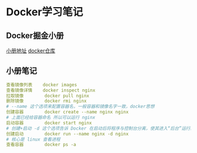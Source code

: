 # Docker学习笔记

## Docker掘金小册
[小册地址](https://juejin.cn/book/6844733746462064654)
[docker仓库](https://hub.docker.com/)

## 小册笔记
``` yaml
查看镜像列表    docker images
查看镜像详情    docker inspect nginx
拉取镜像        docker pull nginx
删除镜像        docker rmi nginx
# --name 这个选项来配置容器名，一般容器和镜像名字一致，docker思想
创建容器        docker create --name nginx nginx
# 上面已经给容器命名 所以可以运行 nginx
启动容器        docker start nginx
# 创建+启动 -d 这个选项告诉 Docker 在启动后将程序与控制台分离，使其进入“后台”运行。
创建启动        docker run --name nginx -d nginx
# 核心是 linux 查看进程
查看容器        docker ps -a
````